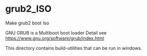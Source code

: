 # grub2_ISO
 Make grub2 boot Iso
 
 GNU GRUB is a Multiboot boot loader
Detail see https://www.gnu.org/software/grub/index.html

This directory contains build-utilities that can be run in windows.
